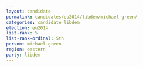 ```yaml
---
layout: candidate
permalink: candidates/eu2014/libdem/michael-green/
categories: candidate libdem
election: eu2014
list-rank: 5
list-rank-ordinal: 5th
person: michael-green
region: eastern
party: libdem
---
```


